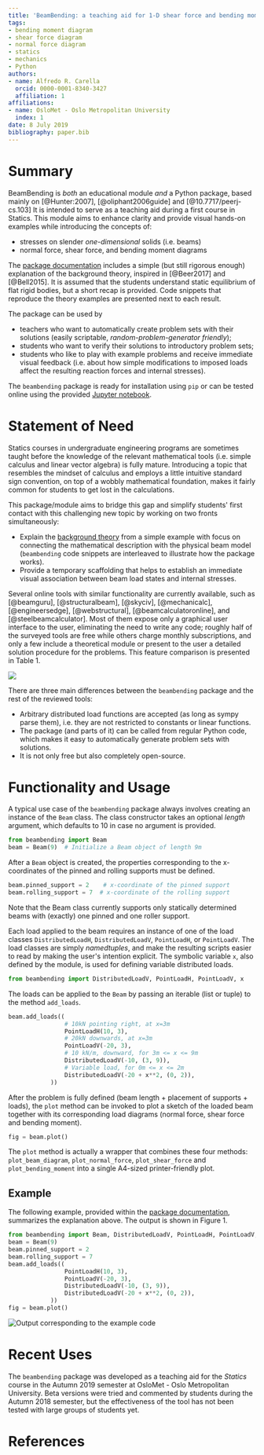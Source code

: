 ```yaml
---
title: 'BeamBending: a teaching aid for 1-D shear force and bending moment diagrams'
tags:
- bending moment diagram
- shear force diagram
- normal force diagram
- statics
- mechanics
- Python
authors:
- name: Alfredo R. Carella
  orcid: 0000-0001-8340-3427
  affiliation: 1
affiliations:
- name: OsloMet - Oslo Metropolitan University
  index: 1
date: 8 July 2019
bibliography: paper.bib
---
```


# Summary
BeamBending is _both_ an educational module _and_ a Python package, based mainly on [@Hunter:2007], [@oliphant2006guide] and [@10.7717/peerj-cs.103] It is intended to serve as a teaching aid during a first course in Statics.
This module aims to enhance clarity and provide visual hands-on examples while introducing the concepts of:

* stresses on slender _one-dimensional_ solids (i.e. beams)
* normal force, shear force, and bending moment diagrams

The [package documentation](https://alfredocarella.github.io/simplebendingpractice/) includes a simple (but still rigorous enough) explanation of the background theory, inspired in [@Beer2017] and [@Bell2015].
It is assumed that the students understand static equilibrium of flat rigid bodies, but a short recap is provided.
Code snippets that reproduce the theory examples are presented next to each result.

The package can be used by

* teachers who want to automatically create problem sets with their solutions (easily scriptable, _random-problem-generator friendly_);
* students who want to verify their solutions to introductory problem sets;
* students who like to play with example problems and receive immediate visual feedback (i.e. about how simple modifications to imposed loads affect the resulting reaction forces and internal stresses).

The `beambending` package is ready for installation using `pip` or can be tested online using the provided [Jupyter notebook](https://mybinder.org/v2/gh/alfredocarella/simplebendingpractice/master?filepath=simple_demo.ipynb).


# Statement of Need
Statics courses in undergraduate engineering programs are sometimes taught before the knowledge of the relevant mathematical tools (i.e. simple calculus and linear vector algebra) is fully mature.
Introducing a topic that resembles the mindset of calculus and employs a little intuitive standard sign convention, on top of a wobbly mathematical foundation, makes it fairly common for students to get lost in the calculations.
<!-- This becomes an additional challenge for students in their first encounter with the topic of shear forces and bending moments in beams. -->

This package/module aims to bridge this gap and simplify students' first contact with this challenging new topic by working on two fronts simultaneously:

* Explain the [background theory](https://alfredocarella.github.io/simplebendingpractice/background.html) from a simple example with focus on connecting the mathematical description with the physical beam model (`beambending` code snippets are interleaved to illustrate how the package works).
* Provide a temporary scaffolding that helps to establish an immediate visual association between beam load states and internal stresses.

Several online tools with similar functionality are currently available, such as [@beamguru], [@structuralbeam], [@skyciv], [@mechanicalc], [@engineersedge], [@webstructural], [@beamcalculatoronline], and [@steelbeamcalculator].
Most of them expose only a graphical user interface to the user, eliminating the need to write any code; roughly half of the surveyed tools are free while others charge monthly subscriptions, and only a few include a theoretical module or present to the user a detailed solution procedure for the problems.
This feature comparison is presented in Table 1.

![](https://github.com/alfredocarella/simplebendingpractice/raw/master/tool_comparison_table.png)

There are three main differences between the ```beambending``` package and the rest of the reviewed tools:

* Arbitrary distributed load functions are accepted (as long as sympy parse them), i.e. they are not restricted to constants or linear functions.
* The package (and parts of it) can be called from regular Python code, which makes it easy to automatically generate problem sets with solutions.
* It is not only free but also completely open-source.


# Functionality and Usage
A typical use case of the `beambending` package always involves creating an instance of the `Beam` class. The class constructor takes an optional _length_ argument, which defaults to 10 in case no argument is provided.

```python
from beambending import Beam
beam = Beam(9)  # Initialize a Beam object of length 9m
```

After a `Beam` object is created, the properties corresponding to the x-coordinates of the pinned and rolling supports must be defined.

```python
beam.pinned_support = 2    # x-coordinate of the pinned support
beam.rolling_support = 7  # x-coordinate of the rolling support
```

Note that the Beam class currently supports only statically determined beams with (exactly) one pinned and one roller support.

Each load applied to the beam requires an instance of one of the load classes `DistributedLoadH`, `DistributedLoadV`, `PointLoadH`, or `PointLoadV`.
The load classes are simply _namedtuples_, and make the resulting scripts easier to read by making the user's intention explicit.
The symbolic variable `x`, also defined by the module, is used for defining variable distributed loads.

```python
from beambending import DistributedLoadV, PointLoadH, PointLoadV, x
```

The loads can be applied to the `Beam` by passing an iterable (list or tuple) to the method `add_loads`.

```python
beam.add_loads((
                # 10kN pointing right, at x=3m
                PointLoadH(10, 3),
                # 20kN downwards, at x=3m
                PointLoadV(-20, 3),
                # 10 kN/m, downward, for 3m <= x <= 9m
                DistributedLoadV(-10, (3, 9)),
                # Variable load, for 0m <= x <= 2m
                DistributedLoadV(-20 + x**2, (0, 2)),
            ))
```

After the problem is fully defined (beam length + placement of supports + loads), the `plot` method can be invoked to plot a sketch of the loaded beam together with its corresponding load diagrams (normal force, shear force and bending moment).

```python
fig = beam.plot()
```

The `plot` method is actually a wrapper that combines these four methods: `plot_beam_diagram`, `plot_normal_force`, `plot_shear_force` and `plot_bending_moment` into a single A4-sized printer-friendly plot.

## Example
The following example, provided within the [package documentation](https://alfredocarella.github.io/simplebendingpractice/reference.html), summarizes the explanation above.
The output is shown in Figure 1.

```python
from beambending import Beam, DistributedLoadV, PointLoadH, PointLoadV, x
beam = Beam(9)
beam.pinned_support = 2
beam.rolling_support = 7
beam.add_loads((
                PointLoadH(10, 3),
                PointLoadV(-20, 3),
                DistributedLoadV(-10, (3, 9)),
                DistributedLoadV(-20 + x**2, (0, 2)),
            ))
fig = beam.plot()
```

![Output corresponding to the example code](https://github.com/alfredocarella/simplebendingpractice/raw/master/examples/example_1_62pct.png)


# Recent Uses
The `beambending` package was developed as a teaching aid for the *Statics* course in the Autumn 2019 semester at OsloMet - Oslo Metropolitan University.
Beta versions were tried and commented by students during the Autumn 2018 semester, but the effectiveness of the tool has not been tested with large groups of students yet.


# References
